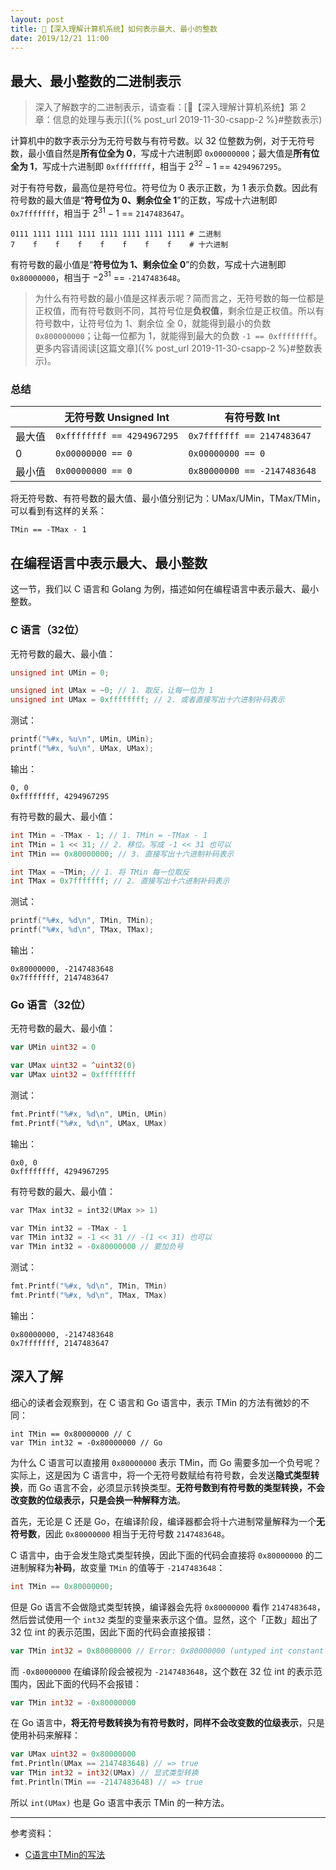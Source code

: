```yaml
---
layout: post
title: 📔【深入理解计算机系统】如何表示最大、最小的整数
date: 2019/12/21 11:00
---
```


## 最大、最小整数的二进制表示
> 深入了解数字的二进制表示，请查看：[📔【深入理解计算机系统】第 2 章：信息的处理与表示]({% post_url 2019-11-30-csapp-2 %}#整数表示)

计算机中的数字表示分为无符号数与有符号数。以 32 位整数为例，对于无符号数，最小值自然是**所有位全为 0**，写成十六进制即 `0x00000000`；最大值是**所有位全为 1**，写成十六进制即 `0xffffffff`，相当于 $2^{32}-1$ == `4294967295`。

对于有符号数，最高位是符号位。符号位为 0 表示正数，为 1 表示负数。因此有符号数的最大值是“**符号位为 0、剩余位全 1**”的正数，写成十六进制即 `0x7fffffff`，相当于 $2^{31}-1$ == `2147483647`。
```
0111 1111 1111 1111 1111 1111 1111 1111 # 二进制
7    f    f    f    f    f    f    f    # 十六进制
```

有符号数的最小值是“**符号位为 1、剩余位全 0**”的负数，写成十六进制即 `0x80000000`，相当于 $-2^{31}$ == `-2147483648`。
> 为什么有符号数的最小值是这样表示呢？简而言之，无符号数的每一位都是正权值，而有符号数则不同，其符号位是**负权值**，剩余位是正权值。所以有符号数中，让符号位为 1、剩余位 全 0，就能得到最小的负数 `0x800000000`；让每一位都为 1，就能得到最大的负数 `-1 == 0xffffffff`。更多内容请阅读[这篇文章]({% post_url 2019-11-30-csapp-2 %}#整数表示)。  

### 总结

|  | 无符号数 Unsigned Int | 有符号数 Int |
| --- | --- | --- |
| 最大值  | `0xffffffff == 4294967295` | `0x7fffffff == 2147483647` |
| 0 | `0x00000000 == 0` | `0x00000000 == 0` |
| 最小值 | `0x00000000 == 0` | `0x80000000 == -2147483648` |

将无符号数、有符号数的最大值、最小值分别记为：UMax/UMin，TMax/TMin，可以看到有这样的关系：
```
TMin == -TMax - 1
```

## 在编程语言中表示最大、最小整数
这一节，我们以 C 语言和 Golang 为例，描述如何在编程语言中表示最大、最小整数。

### C 语言（32位）
无符号数的最大、最小值：
```c
unsigned int UMin = 0;

unsigned int UMax = ~0; // 1. 取反，让每一位为 1
unsigned int UMax = 0xffffffff; // 2. 或者直接写出十六进制补码表示
```

测试：
```c
printf("%#x, %u\n", UMin, UMin);
printf("%#x, %u\n", UMax, UMax);
```

输出：
```
0, 0
0xffffffff, 4294967295
```

有符号数的最大、最小值：
```c
int TMin = -TMax - 1; // 1. TMin = -TMax - 1
int TMin = 1 << 31; // 2. 移位。写成 -1 << 31 也可以
int TMin == 0x80000000; // 3. 直接写出十六进制补码表示

int TMax = ~TMin; // 1. 将 TMin 每一位取反
int TMax = 0x7fffffff; // 2. 直接写出十六进制补码表示
```

测试：
```c
printf("%#x, %d\n", TMin, TMin);
printf("%#x, %d\n", TMax, TMax);
```

输出：
```
0x80000000, -2147483648
0x7fffffff, 2147483647
```


### Go 语言（32位）
无符号数的最大、最小值：
```go
var UMin uint32 = 0

var UMax uint32 = ^uint32(0)
var UMax uint32 = 0xffffffff
```

测试：
```c
fmt.Printf("%#x, %d\n", UMin, UMin)
fmt.Printf("%#x, %d\n", UMax, UMax)
```

输出：
```
0x0, 0
0xffffffff, 4294967295
```

有符号数的最大、最小值：
```c
var TMax int32 = int32(UMax >> 1) 

var TMin int32 = -TMax - 1 
var TMin int32 = -1 << 31 // -(1 << 31) 也可以
var TMin int32 = -0x80000000 // 要加负号
```

测试：
```c
fmt.Printf("%#x, %d\n", TMin, TMin)
fmt.Printf("%#x, %d\n", TMax, TMax)
```

输出：
```
0x80000000, -2147483648
0x7fffffff, 2147483647
```

## 深入了解
细心的读者会观察到，在 C 语言和 Go 语言中，表示 TMin 的方法有微妙的不同：
```
int TMin == 0x80000000 // C
var TMin int32 = -0x80000000 // Go
```

为什么 C 语言可以直接用 `0x80000000` 表示 TMin，而 Go 需要多加一个负号呢？实际上，这是因为 C 语言中，将一个无符号数赋给有符号数，会发送**隐式类型转换**，而 Go 语言不会，必须显示转换类型。**无符号数到有符号数的类型转换，不会改变数的位级表示，只是会换一种解释方法**。

首先，无论是 C 还是 Go，在编译阶段，编译器都会将十六进制常量解释为一个**无符号数**，因此 `0x80000000` 相当于无符号数 `2147483648`。

C 语言中，由于会发生隐式类型转换，因此下面的代码会直接将 `0x80000000` 的二进制解释为**补码**，故变量 `TMin` 的值等于 `-2147483648`：
```c
int TMin == 0x80000000;
```

但是 Go 语言不会做隐式类型转换，编译器会先将 `0x80000000` 看作 `2147483648`，然后尝试使用一个 `int32` 类型的变量来表示这个值。显然，这个「正数」超出了 32 位 int 的表示范围，因此下面的代码会直接报错：
```go
var TMin int32 = 0x80000000 // Error: 0x80000000 (untyped int constant 2147483648) overflows int32
```

而 `-0x80000000` 在编译阶段会被视为 `-2147483648`，这个数在 32 位 int 的表示范围内，因此下面的代码不会报错：
```go
var TMin int32 = -0x80000000
```

在 Go 语言中，**将无符号数转换为有符号数时，同样不会改变数的位级表示**，只是使用补码来解释：
```go
var UMax uint32 = 0x80000000
fmt.Println(UMax == 2147483648) // => true
var TMin int32 = int32(UMax) // 显式类型转换
fmt.Println(TMin == -2147483648) // => true
```

所以 `int(UMax)` 也是 Go 语言中表示 TMin 的一种方法。

---

参考资料：
* [C语言中TMin的写法](https://www.cnblogs.com/jack47/archive/2013/01/06/tmin32-in-c.html)
